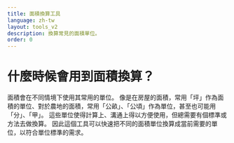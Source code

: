 ```yaml
---
title: 面積換算工具
language: zh-tw
layout: tools_v2
description: 換算常見的面積單位。
order: 0
---
```


# 什麼時候會用到面積換算？

面積會在不同情境下使用其常用的單位。
像是在房屋的面積，常用「坪」作為面積的單位、對於農地的面積，常用「公畝」、「公頃」作為單位，甚至也可能用「分」、「甲」。
這些單位使得計算上、溝通上得以方便使用，但總需要有個標準或方法去做換算。
因此這個工具可以快速把不同的面積單位換算成當前需要的單位，以符合單位標準的需求。
